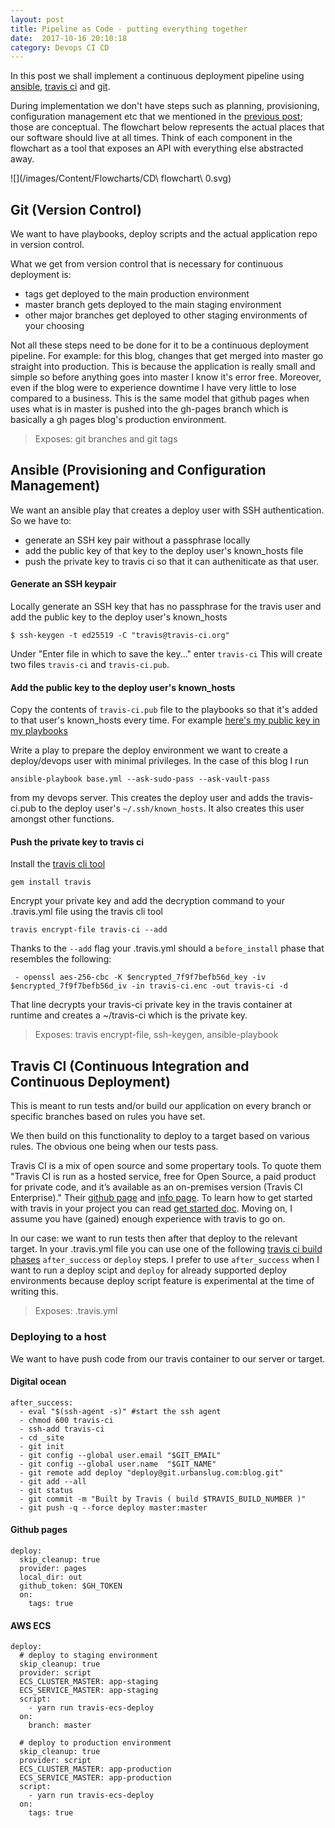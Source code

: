 ```yaml
---
layout: post
title: Pipeline as Code - putting everything together
date:  2017-10-16 20:10:18
category: Devops CI CD
---
```


In this post we shall implement a continuous deployment pipeline using
[ansible], [travis ci] and [git].

During implementation we don't have steps such as planning, provisioning,
configuration management etc that we mentioned in the [previous post]; those are
conceptual. The flowchart below represents the actual places that our software
should live at all times. Think of each component in the flowchart as a tool
that exposes an API with everything else abstracted away.

![](/images/Content/Flowcharts/CD\ flowchart\ 0.svg)

## Git (Version Control)
We want to have playbooks, deploy scripts and the actual application repo in
version control.

What we get from version control that is necessary for continuous deployment is:

 - tags get deployed to the main production environment
 - master branch gets deployed to the main staging environment
 - other major branches get deployed to other staging environments of your
 choosing

Not all these steps need to be done for it to be a continuous deployment
pipeline. For example: for this blog, changes that get merged into master go
straight into production. This is because the application is really small and
simple so before anything goes into master I know it's error free.
Moreover, even if the blog were to experience downtime I have very little to
lose compared to a business. This is the same model that github pages when uses
what is in master is pushed into the gh-pages branch which is basically a
gh pages blog's production environment.

> Exposes: git branches and git tags

## Ansible (Provisioning and Configuration Management)
We want an ansible play that creates a deploy user with SSH authentication.
So we have to:

 - generate an SSH key pair without a passphrase locally
 - add the public key of that key to the deploy user's known_hosts file
 - push the private key to travis ci so that it can autheniticate as that user.

#### Generate an SSH keypair
Locally generate an SSH key that has no passphrase for the travis user and add
the public key to the deploy user's known_hosts
```
$ ssh-keygen -t ed25519 -C "travis@travis-ci.org"
```
Under "Enter file in which to save the key..." enter `travis-ci`
This will create two files `travis-ci` and `travis-ci.pub`.

#### Add the public key to the deploy user's known_hosts
Copy the contents of `travis-ci.pub` file to the playbooks so that it's added to
that user's known_hosts every time.
For example [here's my public key in my playbooks](https://github.com/urbanslug/playbooks/blob/master/roles/base/vars/vars.yml#L1)

Write a play to prepare the deploy environment we want to create a deploy/devops
user with minimal privileges.
In the case of this blog I run
```
ansible-playbook base.yml --ask-sudo-pass --ask-vault-pass
```
from my devops server. This creates the deploy user and adds the travis-ci.pub
to the deploy user's `~/.ssh/known_hosts`. It also creates this user amongst
other functions.


#### Push the private key to travis ci
Install the [travis cli tool](https://docs.travis-ci.com/user/encryption-keys/#Usage)
```
gem install travis
```

Encrypt your private key and add the decryption command to your .travis.yml file
using the travis cli tool
```
travis encrypt-file travis-ci --add
```

Thanks to the `--add` flag your .travis.yml should a `before_install` phase that
resembles the following:
```
 - openssl aes-256-cbc -K $encrypted_7f9f7befb56d_key -iv $encrypted_7f9f7befb56d_iv -in travis-ci.enc -out travis-ci -d
```
That line decrypts your travis-ci private key in the travis container at runtime
and creates a ~/travis-ci which is the private key.

> Exposes: travis encrypt-file, ssh-keygen, ansible-playbook


## Travis CI (Continuous Integration and Continuous Deployment)
This is meant to run tests and/or build our application on every branch or
specific branches based on rules you have set.

We then build on this functionality to deploy to a target based on various
rules. The obvious one being when our tests pass.

Travis CI is a mix of open source and some propertary tools.
To quote them "Travis CI is run as a hosted service, free for Open Source, a
paid product for private code, and it’s available as an on-premises version
(Travis CI Enterprise)."
Their [github page](https://github.com/travis-ci) and
[info page](https://github.com/travis-ci/travis-ci).
To learn how to get started with travis in your project you can read
[get started doc](https://docs.travis-ci.com/user/getting-started/).
Moving on, I assume you have (gained) enough experience with travis to go on.

In our case: we want to run tests then after that deploy to the relevant target.
In your .travis.yml file you can use one of the following
[travis ci build phases] `after_success` or `deploy` steps.
I prefer to use `after_success` when I want to run a deploy scipt and `deploy`
for already supported deploy environments because deploy script feature is
experimental at the time of writing this.

> Exposes: .travis.yml


### Deploying to a host
We want to have push code from our travis container to our server or target.

#### Digital ocean
```
after_success:
  - eval "$(ssh-agent -s)" #start the ssh agent
  - chmod 600 travis-ci
  - ssh-add travis-ci
  - cd _site
  - git init
  - git config --global user.email "$GIT_EMAIL"
  - git config --global user.name  "$GIT_NAME"
  - git remote add deploy "deploy@git.urbanslug.com:blog.git"
  - git add --all
  - git status
  - git commit -m "Built by Travis ( build $TRAVIS_BUILD_NUMBER )"
  - git push -q --force deploy master:master
```

#### Github pages
```
deploy:
  skip_cleanup: true
  provider: pages
  local_dir: out
  github_token: $GH_TOKEN
  on:
    tags: true
```


#### AWS ECS
```
deploy:
  # deploy to staging environment
  skip_cleanup: true
  provider: script
  ECS_CLUSTER_MASTER: app-staging
  ECS_SERVICE_MASTER: app-staging
  script:
    - yarn run travis-ecs-deploy
  on:
    branch: master

  # deploy to production environment
  skip_cleanup: true
  provider: script
  ECS_CLUSTER_MASTER: app-production
  ECS_SERVICE_MASTER: app-production
  script:
    - yarn run travis-ecs-deploy
  on:
    tags: true
```

[travis ci build phases]: https://docs.travis-ci.com/user/customizing-the-build/#The-Build-Lifecycle
[travis ci]: https://travis-ci.org/
[ansible]: https://www.ansible.com/
[git]: https://git-scm.com/
[previous post]: /posts/2017-10-13-code-pipeline-overview.html
